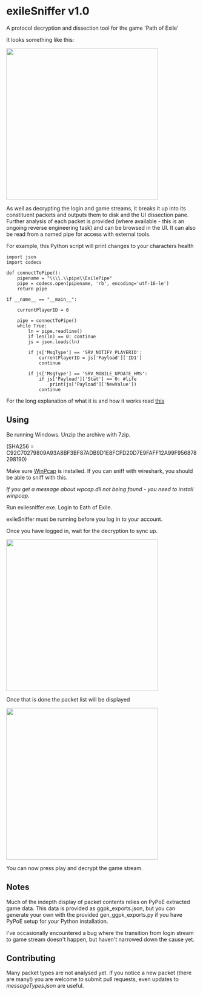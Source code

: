 # exileSniffer v1.0
A protocol decryption and dissection tool for the game 'Path of Exile'

It looks something like this:

<img src="https://i.imgur.com/mAIEXzr.png" width="400">

As well as decrypting the login and game streams, it breaks it up into its constituent packets and outputs them to disk and the UI dissection pane. Further analysis of each packet is provided (where available - this is an ongoing reverse engineering task) and can be browsed in the UI. It can also be read from a named pipe for access with external tools.

For example, this Python script will print changes to your characters health

```
import json
import codecs

def connectToPipe():
    pipename = "\\\\.\\pipe\\ExilePipe"
    pipe = codecs.open(pipename, 'rb', encoding='utf-16-le')
    return pipe

if __name__ == "__main__":

    currentPlayerID = 0
    
    pipe = connectToPipe()
    while True:
        ln = pipe.readline()
        if len(ln) == 0: continue
        js = json.loads(ln)

        if js['MsgType'] == 'SRV_NOTIFY_PLAYERID':
            currentPlayerID = js['Payload']['ID1']
            continue

        if js['MsgType'] == 'SRV_MOBILE_UPDATE_HMS':
            if js['Payload']['Stat'] == 0: #life
                print(js['Payload']['NewValue'])
            continue
```

For the long explanation of what it is and how it works read [this](https://tbinarii.blogspot.co.uk/2018/05/reverse-engineering-path-of-exile.html)


Using
----------

Be running Windows. 
Unzip the archive with 7zip.  

(SHA256 = C92C70279809A93A8BF3BF87ADB9D1E8FCFD20D7E9FAFF12A99F956878298190)

Make sure [WinPcap](https://www.winpcap.org/install/default.htm) is installed. If you can sniff with wireshark, you should be able to sniff with this.

*If you get a message about wpcap.dll not being found - you need to install winpcap*.

Run exilesniffer.exe. Login to Eath of Exile.

exileSniffer must be running before you log in to your account.

Once you have logged in, wait for the decryption to sync up.

<img src="https://i.imgur.com/5rLdaKD.png" width="400">

Once that is done the packet list will be displayed

<img src="https://i.imgur.com/arZijYh.png" width="400">

You can now press play and decrypt the game stream.

Notes
----------

Much of the indepth display of packet contents relies on PyPoE extracted game data. This data is provided as ggpk_exports.json, but you can generate your own with the provided gen_ggpk_exports.py if you have PyPoE setup for your Python installation.

I've occasionally encountered a bug where the transition from login stream to game stream doesn't happen, but haven't narrowed down the cause yet.

Contributing
----------

Many packet types are not analysed yet. If you notice a new packet (there are many!) you are welcome to submit pull requests, even updates to *messageTypes.json* are useful.
